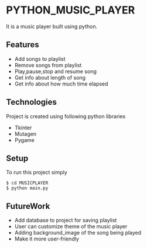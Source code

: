 # PYTHON_MUSIC_PLAYER
It is a music player built using python.

## Features
* Add songs to playlist
* Remove songs from playlist
* Play,pause,stop and resume song
* Get info about length of song
* Get info about how much time elapsed


## Technologies
Project is created using following python libraries
* Tkinter
* Mutagen
* Pygame

## Setup

To run this project simply 

```
$ cd MUSICPLAYER
$ python main.py

```

## FutureWork

* Add database to project for saving playlist
* User can customize theme of the music player
* Adding background_image of the song being played
* Make it more user-friendly
